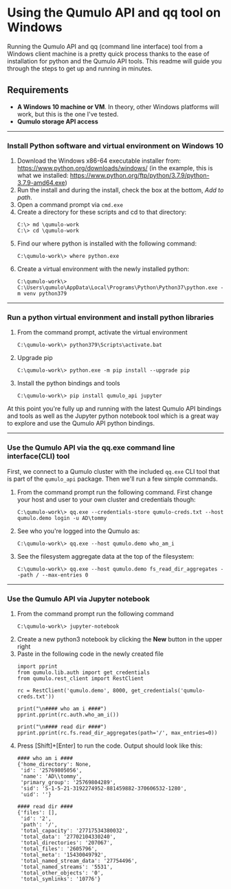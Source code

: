 # Using the Qumulo API and qq tool on Windows

Running the Qumulo API and qq (command line interface) tool from a Windows client machine is a pretty quick process thanks to the ease of installation for python and the Qumulo API tools. This readme will guide you through the steps to get up and running in minutes.


## Requirements

* **A Windows 10 machine or VM**. In theory, other Windows platforms will work, but this is the one I've tested.
* **Qumulo storage API access**

---


### Install Python software and virtual environment on Windows 10

1. Download the Windows x86-64 executable installer from: https://www.python.org/downloads/windows/ (in the example, this is what we installed: https://www.python.org/ftp/python/3.7.9/python-3.7.9-amd64.exe)
1. Run the install and during the install, check the box at the bottom, *Add to path*.
1. Open a command prompt via `cmd.exe`
1. Create a directory for these scripts and cd to that directory:
    ```
    C:\> md \qumulo-work
    C:\> cd \qumulo-work
    ```
1. Find our where python is installed with the following command:
    ```
    C:\qumulo-work\> where python.exe
    ```
1. Create a virtual environment with the newly installed python:
    ```
    C:\qumulo-work\> C:\Users\qumulo\AppData\Local\Programs\Python\Python37\python.exe -m venv python379
    ```

---


### Run a python virtual environment and install python libraries

1. From the command prompt, activate the virtual environment
    ```
    C:\qumulo-work\> python379\Scripts\activate.bat
    ```
1. Upgrade pip
    ```
    C:\qumulo-work\> python.exe -m pip install --upgrade pip
    ```
1. Install the python bindings and tools
    ```
    C:\qumulo-work\> pip install qumulo_api jupyter
    ```

At this point you're fully up and running with the latest Qumulo API bindings and tools as well as the Jupyter python notebook tool which is a great way to explore and use the Qumulo API python bindings.

---


### Use the Qumulo API via the qq.exe command line interface(CLI) tool

First, we connect to a Qumulo cluster with the included `qq.exe` CLI tool that is part of the `qumulo_api` package. Then we'll run a few simple commands.

1. From the command prompt run the following command. First change your host and user to your own cluster and credentials though:
    ```
    C:\qumulo-work\> qq.exe --credentials-store qumulo-creds.txt --host qumulo.demo login -u AD\tommy
    ```
1. See who you're logged into the Qumulo as:
    ```
    C:\qumulo-work\> qq.exe --host qumulo.demo who_am_i
    ```
1. See the filesystem aggregate data at the top of the filesystem:
    ```
    C:\qumulo-work\> qq.exe --host qumulo.demo fs_read_dir_aggregates --path / --max-entries 0
    ```

---


### Use the Qumulo API via Jupyter notebook

1. From the command prompt run the following command
    ```
    C:\qumulo-work\> jupyter-notebook
    ```
1. Create a new python3 notebook by clicking the **New** button in the upper right
1. Paste in the following code in the newly created file
    ```
    import pprint
    from qumulo.lib.auth import get_credentials
    from qumulo.rest_client import RestClient

    rc = RestClient('qumulo.demo', 8000, get_credentials('qumulo-creds.txt'))

    print("\n#### who am i ####")
    pprint.pprint(rc.auth.who_am_i())

    print("\n#### read dir ####")
    pprint.pprint(rc.fs.read_dir_aggregates(path='/', max_entries=0))
    ```
1. Press [Shift]+[Enter] to run the code. Output should look like this:
    ```
    #### who am i ####
    {'home_directory': None,
     'id': '25769805056',
     'name': 'AD\\tommy',
     'primary_group': '25769804289',
     'sid': 'S-1-5-21-3192274952-881459882-370606532-1280',
     'uid': ''}

    #### read dir ####
    {'files': [],
     'id': '2',
     'path': '/',
     'total_capacity': '27717534380032',
     'total_data': '27702104330240',
     'total_directories': '207067',
     'total_files': '2605796',
     'total_meta': '15430049792',
     'total_named_stream_data': '27754496',
     'total_named_streams': '5531',
     'total_other_objects': '0',
     'total_symlinks': '10776'}
    ```